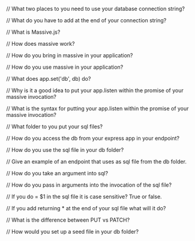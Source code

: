 // What two places to you need to use your database connection string?



// What do you have to add at the end of your connection string?



// What is Massive.js?



// How does massive work?



// How do you bring in massive in your application?



// How do you use massive in your application?



// What does app.set('db', db) do?



// Why is it a good idea to put your app.listen within the promise of your massive invocation?



// What is the syntax for putting your app.listen within the promise of your massive invocation?



// What folder to you put your sql files?



// How do you access the db from your express app in your endpoint?



// How do you use the sql file in your db folder?



// Give an example of an endpoint that uses as sql file from the db folder.



// How do you take an argument into sql?



// How do you pass in arguments into the invocation of the sql file?



// If you do = $1 in the sql file it is case sensitive? True or false.



// If you add returning * at the end of your sql file what will it do?



// What is the difference between PUT vs PATCH?



// How would you set up a seed file in your db folder?